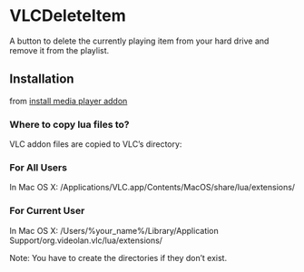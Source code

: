 # VLCDeleteItem
A button to delete the currently playing item from your hard drive and remove it from the playlist.

## Installation
from [install media player addon](https://www.vlchelp.com/install-vlc-media-player-addon/)
### Where to copy lua files to?

VLC addon files are copied to VLC’s directory:

### For All Users

In Mac OS X: /Applications/VLC.app/Contents/MacOS/share/lua/extensions/

### For Current User

In Mac OS X: /Users/%your_name%/Library/Application Support/org.videolan.vlc/lua/extensions/

Note: You have to create the directories if they don’t exist.

